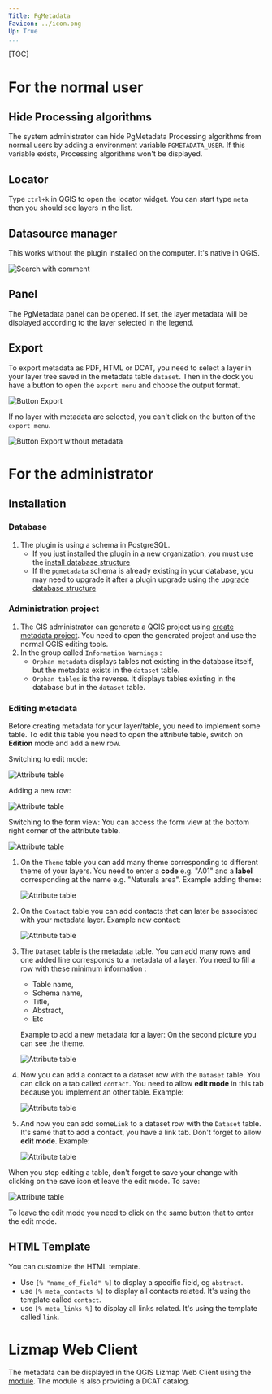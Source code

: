 ```yaml
---
Title: PgMetadata
Favicon: ../icon.png
Up: True
...
```


[TOC]

# For the normal user

## Hide Processing algorithms

The system administrator can hide PgMetadata Processing algorithms from normal users by adding a environment 
variable `PGMETADATA_USER`. If this variable exists, Processing algorithms won't be displayed.

## Locator

Type `ctrl+k` in QGIS to open the locator widget. You can start type `meta` then you should see layers in the
list.

## Datasource manager

This works without the plugin installed on the computer. It's native in QGIS.

![Search with comment](../img/datasource_manager.png)

## Panel

The PgMetadata panel can be opened. If set, the layer metadata will be displayed according to the layer 
selected in the legend.

## Export

To export metadata as PDF, HTML or DCAT, you need to select a layer in your layer tree saved in the metadata 
table `dataset`. Then in the dock you have a button to open the `export menu` and choose the output format.

![Button Export](../img/dockpgmetadata_with_metadata.png)

If no layer with metadata are selected, you can't click on the button of the `export menu`.

![Button Export without metadata](../img/dockpgmetadatawithoutmetadata.png)

# For the administrator

## Installation

### Database

1. The plugin is using a schema in PostgreSQL.
    * If you just installed the plugin in a new organization, you must
use the [install database structure](../processing/index.html#installation-of-the-database-structure)
    * If the `pgmetadata` schema is already existing in your database, you may need to upgrade it after a 
    plugin upgrade using the 
    [upgrade database structure](../processing/index.html#upgrade-the-database-structure)

### Administration project

1. The GIS administrator can generate a QGIS project using 
[create metadata project](../processing/index.html#create-metadata-administration-project). You need to open
the generated project and use the normal QGIS editing tools.
1. In the group called `Information Warnings` :
    * `Orphan metadata` displays tables not existing in the database itself, but the metadata exists in the
    `dataset` table.
    * `Orphan tables` is the reverse. It displays tables existing in the database but in the `dataset` table.

### Editing metadata

Before creating metadata for your layer/table, you need to implement some table. To edit this table you need
to open the attribute table, switch on **Edition** mode and add a new row.

Switching to edit mode:

![Attribute table](../img/attribute_table_edit_mode.png)

Adding a new row:

![Attribute table](../img/attribute_table_new_row.png)

Switching to the form view: You can access the form view at the bottom right corner of the attribute table.

![Attribute table](../img/attribute_table_view_form.png)

1. On the `Theme` table you can add many theme corresponding to different theme of your layers.
    You need to enter a **code** e.g. "A01" and a **label** corresponding at the name e.g. "Naturals area".
    Example adding theme:

    ![Attribute table](../img/attribute_table_add_theme.png)

1. On the `Contact` table you can add contacts that can later be associated with your metadata layer.
    Example new contact:

    ![Attribute table](../img/attribute_table_add_contact.png)

1. The `Dataset` table is the metadata table. You can add many rows and one added line corresponds to a 
   metadata of a layer.
    You need to fill a row with these minimum information : 
    * Table name,
    * Schema name,
    * Title,
    * Abstract,
    * Etc

    Example to add a new metadata for a layer:
      On the second picture you can see the theme.

    ![Attribute table](../img/attribute_table_add_dataset.png)

1. Now you can add a contact to a dataset row with the `Dataset` table. You can click on a tab called `contact`.
    You need to allow **edit mode** in this tab because you implement an other table.
    Example:

    ![Attribute table](../img/attribute_table_add_contact.png)

1. And now you can add some`Link` to a dataset row with the `Dataset` table. It's same that to add a contact,
   you have a link tab.
    Don't forget to allow **edit mode**.
    Example:

    ![Attribute table](../img/attribute_table_add_link.png)


When you stop editing a table, don't forget to save your change with clicking on the save icon et leave the
edit mode.
To save:

![Attribute table](../img/attribute_table_save.png)

To leave the edit mode you need to click on the same button that to enter the edit mode.

## HTML Template

You can customize the HTML template.

* Use `[% "name_of_field" %]` to display a specific field, eg `abstract`.
* use `[% meta_contacts %]` to display all contacts related. It's using the template called `contact`.
* use `[% meta_links %]` to display all links related. It's using the template called `link`.

# Lizmap Web Client

The metadata can be displayed in the QGIS Lizmap Web Client using the
[module](https://github.com/3liz/lizmap-pgmetadata-module). The module is also providing a DCAT catalog.
